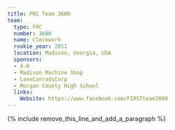```yaml
---
title: FRC Team 3600
team:
  type: FRC
  number: 3600
  name: Clockwork
  rookie_year: 2011
  location: Madison, Georgia, USA
  sponsors:
  - 4-H
  - Madison Machine Shop
  - LaneConradsCorp
  - Morgan County High School
  links:
    Website: https://www.facebook.com/FIRSTteam3600
---
```


{% include remove_this_line_and_add_a_paragraph %}